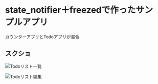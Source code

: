 # state_notifier＋freezedで作ったサンプルアプリ

カウンターアプリとTodoアプリが混合

## スクショ


![Todoリスト一覧](https://user-images.githubusercontent.com/14822782/86219648-71c26600-bbbd-11ea-8e80-072fd184dfdc.png "Todoリスト一覧")


![Todoリスト編集](https://user-images.githubusercontent.com/14822782/86219805-aa623f80-bbbd-11ea-97bf-efaf72e35447.png "Todoリスト編集")
